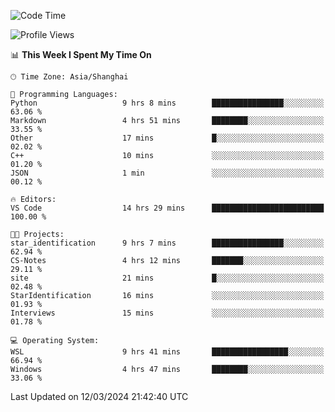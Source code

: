 <!--START_SECTION:waka-->
![Code Time](http://img.shields.io/badge/Code%20Time-1%2C535%20hrs%2052%20mins-blue)

![Profile Views](http://img.shields.io/badge/Profile%20Views-0-blue)

📊 **This Week I Spent My Time On** 

```text
🕑︎ Time Zone: Asia/Shanghai

💬 Programming Languages: 
Python                   9 hrs 8 mins        ████████████████░░░░░░░░░   63.06 % 
Markdown                 4 hrs 51 mins       ████████░░░░░░░░░░░░░░░░░   33.55 % 
Other                    17 mins             █░░░░░░░░░░░░░░░░░░░░░░░░   02.02 % 
C++                      10 mins             ░░░░░░░░░░░░░░░░░░░░░░░░░   01.20 % 
JSON                     1 min               ░░░░░░░░░░░░░░░░░░░░░░░░░   00.12 % 

🔥 Editors: 
VS Code                  14 hrs 29 mins      █████████████████████████   100.00 % 

🐱‍💻 Projects: 
star_identification      9 hrs 7 mins        ████████████████░░░░░░░░░   62.94 % 
CS-Notes                 4 hrs 12 mins       ███████░░░░░░░░░░░░░░░░░░   29.11 % 
site                     21 mins             █░░░░░░░░░░░░░░░░░░░░░░░░   02.48 % 
StarIdentification       16 mins             ░░░░░░░░░░░░░░░░░░░░░░░░░   01.93 % 
Interviews               15 mins             ░░░░░░░░░░░░░░░░░░░░░░░░░   01.78 % 

💻 Operating System: 
WSL                      9 hrs 41 mins       █████████████████░░░░░░░░   66.94 % 
Windows                  4 hrs 47 mins       ████████░░░░░░░░░░░░░░░░░   33.06 % 
```


 Last Updated on 12/03/2024 21:42:40 UTC
<!--END_SECTION:waka-->